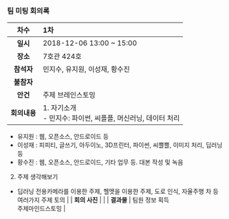 ### 팀 미팅 회의록

|     차수      | 1차                                                          |
| :-----------: | :----------------------------------------------------------- |
|   **일시**    | 2018-12-06 13:00 ~ 15:00                                     |
|   **장소**    | 7호관 424호                                                  |
|  **참석자**   | 민지수, 유지원, 이성재, 황수진                               |
|  **불참자**   |                                                              |
|   **안건**    | 주제 브레인스토밍                                            |
| **회의내용**  | 1. 자기소개<br/>- 민지수: 파이썬, 씨플플, 머신러닝, 데이터 처리<br/>
- 유지원 : 웹, 오픈소스, 안드로이드 등 <br/>
- 이성재 : 피피티, 글쓰기, 아두이노, 3D프린터, 파이썬, 씨쁠쁠, 이미지 처리, 딥러닝 등<br/>
- 황수진 : 웹, 오픈소스, 안드로이드, 기타 업무 등. 대본 작성 및 녹음<br/>
2. 주제 생각해보기<br/>
- 딥러닝 전용카메라를 이용한 주제, 헬멧을 이용한 주제, 도로 인식, 자율주행 차 등 여러가지 주제 토의 |
| **회의 사진** |                                                              |
|  **결과물**   | 팀원 정보 획득<br/>주제마인드스토밍                          |
